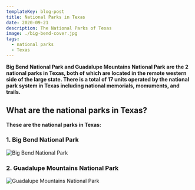 ```yaml
---
templateKey: blog-post
title: National Parks in Texas
date: 2020-09-21
description: The National Parks of Texas
image: ./big-bend-cover.jpg
tags:
  - national parks
  - Texas
---
```

**Big Bend National Park and Guadalupe Mountains National Park are the 2 national parks in Texas, both of which are located in the remote western side of the large state. There is a total of 17 units operated by the national park system in Texas including national memorials, momuments, and trails.**

## What are the national parks in Texas?

**These are the national parks in Texas:**

### 1. Big Bend National Park
![Big Bend National Park](./big-bend.jpg)

### 2. Guadalupe Mountains National Park
![Guadalupe Mountains National Park](./guadalupe-mountains.jpg)

